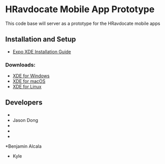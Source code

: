 # HRavdocate Mobile App Prototype
This code base will server as a prototype for the HRavdocate mobile apps


## Installation and Setup
  * [Expo XDE Installation Guide](https://docs.expo.io/versions/latest/introduction/installation.html)
### Downloads:
  * [XDE for Windows](https://xde-updates.exponentjs.com/download/win32)
  * [XDE for macOS](https://xde-updates.exponentjs.com/download/mac)
  * [XDE for Linux](https://xde-updates.exponentjs.com/download/mac)

## Developers
  *
  * Jason Dong
  *
  *
  *
  *Benjamin Alcala
  * Kyle
